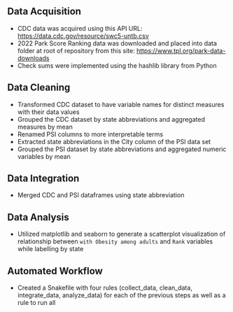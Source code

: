 ## Data Acquisition
* CDC data was acquired using this API URL: https://data.cdc.gov/resource/swc5-untb.csv
* 2022 Park Score Ranking data was downloaded and placed into data folder at root of repository from this site: https://www.tpl.org/park-data-downloads
* Check sums were implemented using the hashlib library from Python
## Data Cleaning
* Transformed CDC dataset to have variable names for distinct measures with their data values
* Grouped the CDC dataset by state abbreviations and aggregated measures by mean
* Renamed PSI columns to more interpretable terms
* Extracted state abbreviations in the City column of the PSI data set
* Grouped the PSI dataset by state abbreviations and aggregated numeric variables by mean
## Data Integration
* Merged CDC and PSI dataframes using state abbreviation
## Data Analysis
* Utilized matplotlib and seaborn to generate a scatterplot visualization of relationship between ```with Obesity among adults``` and ```Rank``` variables while labelling by state
## Automated Workflow
* Created a Snakefile with four rules (collect_data, clean_data, integrate_data, analyze_data) for each of the previous steps as well as a rule to run all
